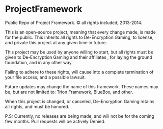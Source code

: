 ﻿ProjectFramework
================

Public Repo of Project Framework. © all rights included, 2013-2014.

This is an open-source project, meaning that every change made, is made for the public. This inherits all rights to De-Encryption Gaming, to license, and private this project at any given time in future.

This project may be used by anyone willing to start, but all rights must be given to De-Encryption Gaming and their affiliates , for laying the ground foundation, and in any other way.

Failing to adhere to these rights, will cause into a complete termination of your file access, and a possible lawsuit.

Future updates may change the name of this framework. These names may be, but are not limited to: Trion Framework, BlueBox, and other.

When this project is changed, or canceled, De-Encryption Gaming retains all rights, and must be honored.

P.S: Currently, no releases are being made, and will not be for the coming few months. Pull requests will be actively Denied.
